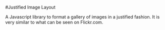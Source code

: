 #Justified Image Layout

A Javascript library to format a gallery of images in a justified fashion. It is very similar to what can be seen on Flickr.com.

